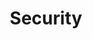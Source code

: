 ---
title: "Security"
layout: category
permalink: /categories/security/
author_profile: true
taxonomy: Security
sidebar:
  nav: "categories"
---